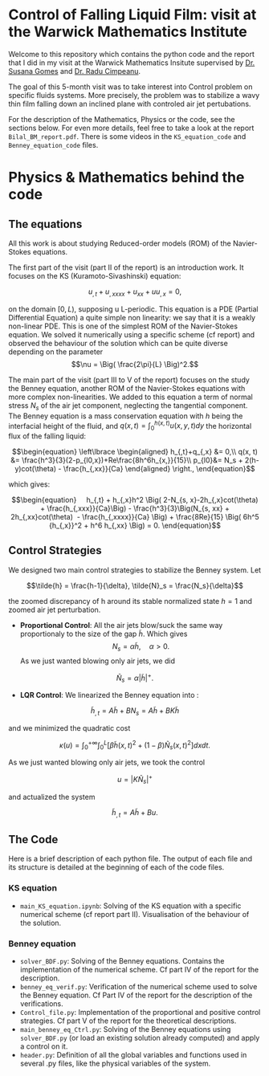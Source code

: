 # Control of Falling Liquid Film: visit at the Warwick Mathematics Institute

Welcome to this repository which contains the python code and the report that I did in my visit at the Warwick Mathematics Insitute supervised by [Dr. Susana Gomes](https://warwick.ac.uk/fac/sci/maths/people/staff/gomes/) and [Dr. Radu Cimpeanu](https://www.raducimpeanu.com/).

The goal of this 5-month visit was to take interest into Control problem on specific fluids systems. More precisely, the problem was to stabilize a wavy thin film falling down an inclined plane with controled air jet pertubations. 

For the description of the Mathematics, Physics or the code, see the sections below. For even more details, feel free to take a look at the report ``Bilal_BM_report.pdf``. There is some videos in the ``KS_equation_code`` and ``Benney_equation_code`` files. 

  
# Physics & Mathematics behind the code
## The equations

All this work is about studying Reduced-order models (ROM) of the Navier-Stokes equations. 

The first part of the visit (part II of the report) is an introduction work. It focuses on the KS (Kuramoto-Sivashinski) equation: 

$$u_{,t} + u_{,xxxx} + u_{xx} + uu_{,x} = 0,$$

 on the domain $[0, L)$, supposing u L-periodic. This equation is a PDE (Partial Differential Equation) a quite simple non linearity: we say that it is a weakly non-linear PDE. This is one of the simplest ROM of the Navier-Stokes equation. We solved it numerically using a specific scheme (cf report) and observed the behaviour of the solution which can be quite diverse depending on the parameter 
 $$\nu = \Big( \frac{2\pi}{L} \Big)^2.$$

The main part of the visit (part III to V of the report) focuses on the study the Benney equation, another ROM of the Navier-Stokes equations with more complex non-linearities. We added to this equation a term of normal stress $N_s$ of the air jet component, neglecting the tangential component. The Benney equation is a mass conservation equation with $h$ being the interfacial height of the fluid, and $q(x,t) = \int_0^{h(x,t)} u(x,y,t)dy$ the horizontal flux of the falling liquid:   

$$\begin{equation}
\left\lbrace
\begin{aligned}
    h_{,t}+q_{,x} &= 0,\\
    q(x, t) &= \frac{h^3}{3}(2-p_{l0,x})+Re\frac{8h^6h_{x,}}{15}\\
    p_{l0}&= N_s + 2(h-y)cot(\theta) - \frac{h_{,xx}}{Ca}
\end{aligned}
\right., 
\end{equation}$$

which gives: 

$$\begin{equation}
    h_{,t} + h_{,x}h^2 \Big( 2-N_{s, x}-2h_{,x}cot(\theta) + \frac{h_{,xxx}}{Ca}\Big) - \frac{h^3}{3}\Big(N_{s, xx} + 2h_{,xx}cot(\theta)  - \frac{h_{,xxxx}}{Ca} \Big) + \frac{8Re}{15} \Big( 6h^5 {h_{,x}}^2 + h^6 h_{,xx} \Big) = 0.
\end{equation}$$



## Control Strategies
We designed two main control strategies to stabilize the Benney system. Let  

$$\tilde{h} = \frac{h-1}{\delta}, \tilde{N}_s = \frac{N_s}{\delta}$$ 

the zoomed discrepancy of h around its stable normalized state $h=1$ and zoomed air jet perturbation.

- **Proportional Control**: All the air jets blow/suck the same way proportionaly to the size of the gap $\tilde{h}$. Which gives  $$N_s = \alpha \tilde{h}, \quad \alpha >0.$$ 
As we just wanted blowing only air jets, we did 

$$\tilde{N}_s = \alpha |\tilde{h}|^+.$$ 

- **LQR Control**: We linearized the Benney equation into : 

$$\tilde{h}_{,t} = A\tilde{h} + BN_s = A\tilde{h} + BK\tilde{h}$$ 

and we minimized the quadratic cost 

$$\begin{equation}
    \kappa(u) = \int_0^{+\infty}\int_0^L \left[\beta\tilde{h}(x,t)^2+ (1-\beta)\tilde{N}_s(x,t)^2\right]dxdt.
\end{equation}$$

As we just wanted blowing only air jets, we took the control 

$$u = |K\tilde{N}_s|^+$$

and actualized the system 

$$\tilde{h}_{,t} = A\tilde{h} + Bu.$$ 

## The Code
Here is a brief description of each python file. The output of each file and its structure is detailed at the beginning of each of the code files.

### KS equation
- ``main_KS_equation.ipynb``: Solving of the KS equation with a specific numerical scheme (cf report part II). Visualisation of the behaviour of the solution.

### Benney equation
- ``solver_BDF.py``: Solving of the Benney equations. Contains the implementation of the numerical scheme. Cf part IV of the report for the description.
- ``benney_eq_verif.py``: Verification of the numerical scheme used to solve the Benney equation. Cf Part IV of the report for the description of the verifications.
- ``Control_file.py``: Implementation of the proportional and positive control strategies. Cf part V of the report for the theoretical descriptions.
- ``main_benney_eq_Ctrl.py``: Solving of the Benney equations using ``solver_BDF.py`` (or load an existing solution already computed) and apply a control on it. 
- ``header.py``: Definition of all the global variables and functions used in several .py files, like the physical variables of the system.  
